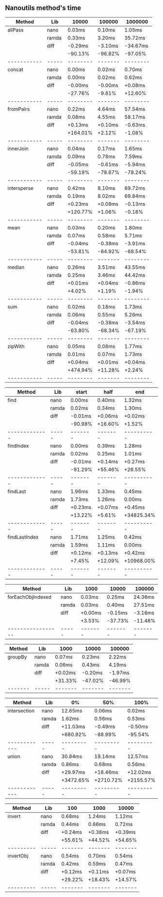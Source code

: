 ## Nanoutils method's time
| Method      | Lib   |    10000 |  100000 |  1000000 |
| ----------- | ----- | -------- | ------- | -------- |
| allPass     | nano  |   0.03ms |  0.10ms |   1.05ms |
|             | ramda |   0.33ms |  3.20ms |  35.72ms |
|             | diff  |  -0.29ms | -3.10ms | -34.67ms |
|             |       |  -90.13% | -96.82% |  -97.05% |
| ----------- | ----- | -------- | ------- | -------- |
| concat      | nano  |   0.00ms |  0.02ms |   0.70ms |
|             | ramda |   0.00ms |  0.02ms |   0.62ms |
|             | diff  |  -0.00ms | -0.00ms |  +0.08ms |
|             |       |  -27.76% |  -9.81% |  +12.60% |
| ----------- | ----- | -------- | ------- | -------- |
| fromPairs   | nano  |   0.22ms |  4.64ms |  57.54ms |
|             | ramda |   0.08ms |  4.55ms |  58.17ms |
|             | diff  |  +0.13ms | +0.10ms |  -0.63ms |
|             |       | +164.01% |  +2.12% |   -1.08% |
| ----------- | ----- | -------- | ------- | -------- |
| innerJoin   | nano  |   0.04ms |  0.17ms |   1.65ms |
|             | ramda |   0.09ms |  0.78ms |   7.59ms |
|             | diff  |  -0.05ms | -0.61ms |  -5.94ms |
|             |       |  -59.19% | -78.67% |  -78.24% |
| ----------- | ----- | -------- | ------- | -------- |
| intersperse | nano  |   0.42ms |  8.10ms |  69.72ms |
|             | ramda |   0.19ms |  8.02ms |  69.84ms |
|             | diff  |  +0.23ms | +0.08ms |  -0.13ms |
|             |       | +120.77% |  +1.06% |   -0.18% |
| ----------- | ----- | -------- | ------- | -------- |
| mean        | nano  |   0.03ms |  0.20ms |   1.80ms |
|             | ramda |   0.07ms |  0.58ms |   5.71ms |
|             | diff  |  -0.04ms | -0.38ms |  -3.91ms |
|             |       |  -53.81% | -64.92% |  -68.54% |
| ----------- | ----- | -------- | ------- | -------- |
| median      | nano  |   0.26ms |  3.51ms |  43.55ms |
|             | ramda |   0.25ms |  3.46ms |  44.42ms |
|             | diff  |  +0.01ms | +0.04ms |  -0.86ms |
|             |       |   +4.02% |  +1.19% |   -1.94% |
| ----------- | ----- | -------- | ------- | -------- |
| sum         | nano  |   0.02ms |  0.18ms |   1.73ms |
|             | ramda |   0.06ms |  0.55ms |   5.26ms |
|             | diff  |  -0.04ms | -0.38ms |  -3.54ms |
|             |       |  -63.80% | -68.34% |  -67.19% |
| ----------- | ----- | -------- | ------- | -------- |
| zipWith     | nano  |   0.05ms |  0.08ms |   1.77ms |
|             | ramda |   0.01ms |  0.07ms |   1.73ms |
|             | diff  |  +0.04ms | +0.01ms |  +0.04ms |
|             |       | +474.94% | +11.28% |   +2.24% |
| ----------- | ----- | -------- | ------- | -------- |

| Method        | Lib   |   start |    half |        end |
| ------------- | ----- | ------- | ------- | ---------- |
| find          | nano  |  0.00ms |  0.40ms |     1.32ms |
|               | ramda |  0.02ms |  0.34ms |     1.30ms |
|               | diff  | -0.01ms | +0.06ms |    +0.02ms |
|               |       | -90.98% | +16.60% |     +1.52% |
| ------------- | ----- | ------- | ------- | ---------- |
| findIndex     | nano  |  0.00ms |  0.39ms |     1.28ms |
|               | ramda |  0.02ms |  0.25ms |     1.01ms |
|               | diff  | -0.01ms | +0.14ms |    +0.27ms |
|               |       | -91.29% | +55.46% |    +26.55% |
| ------------- | ----- | ------- | ------- | ---------- |
| findLast      | nano  |  1.96ms |  1.33ms |     0.45ms |
|               | ramda |  1.73ms |  1.26ms |     0.00ms |
|               | diff  | +0.23ms | +0.07ms |    +0.45ms |
|               |       | +13.22% |  +5.61% | +34825.34% |
| ------------- | ----- | ------- | ------- | ---------- |
| findLastIndex | nano  |  1.71ms |  1.25ms |     0.42ms |
|               | ramda |  1.59ms |  1.11ms |     0.00ms |
|               | diff  | +0.12ms | +0.13ms |    +0.42ms |
|               |       |  +7.45% | +12.09% | +10968.00% |
| ------------- | ----- | ------- | ------- | ---------- |

| Method            | Lib   |    1000 |   10000 |  100000 |
| ----------------- | ----- | ------- | ------- | ------- |
| forEachObjIndexed | nano  |  0.03ms |  0.25ms | 24.36ms |
|                   | ramda |  0.03ms |  0.40ms | 27.51ms |
|                   | diff  | +0.00ms | -0.15ms | -3.16ms |
|                   |       |  +3.53% | -37.73% | -11.48% |
| ----------------- | ----- | ------- | ------- | ------- |

| Method  | Lib   |    1000 |   10000 |  100000 |
| ------- | ----- | ------- | ------- | ------- |
| groupBy | nano  |  0.07ms |  0.23ms |  2.22ms |
|         | ramda |  0.06ms |  0.43ms |  4.19ms |
|         | diff  | +0.02ms | -0.20ms | -1.97ms |
|         |       | +31.33% | -47.02% | -46.99% |
| ------- | ----- | ------- | ------- | ------- |

| Method       | Lib   |        0% |       50% |      100% |
| ------------ | ----- | --------- | --------- | --------- |
| intersection | nano  |   12.65ms |    0.06ms |    0.02ms |
|              | ramda |    1.62ms |    0.56ms |    0.53ms |
|              | diff  |  +11.03ms |   -0.49ms |   -0.50ms |
|              |       |  +680.92% |   -88.99% |   -95.54% |
| ------------ | ----- | --------- | --------- | --------- |
| union        | nano  |   30.84ms |   19.14ms |   12.57ms |
|              | ramda |    0.86ms |    0.68ms |    0.56ms |
|              | diff  |  +29.97ms |  +18.46ms |  +12.02ms |
|              |       | +3472.65% | +2710.72% | +2155.57% |
| ------------ | ----- | --------- | --------- | --------- |

| Method    | Lib   |     100 |    1000 |   10000 |
| --------- | ----- | ------- | ------- | ------- |
| invert    | nano  |  0.68ms |  1.24ms |  1.12ms |
|           | ramda |  0.44ms |  0.86ms |  0.72ms |
|           | diff  | +0.24ms | +0.38ms | +0.39ms |
|           |       | +55.61% | +44.52% | +54.65% |
| --------- | ----- | ------- | ------- | ------- |
| invertObj | nano  |  0.54ms |  0.70ms |  0.54ms |
|           | ramda |  0.42ms |  0.59ms |  0.47ms |
|           | diff  | +0.12ms | +0.11ms | +0.07ms |
|           |       | +29.22% | +18.43% | +14.57% |
| --------- | ----- | ------- | ------- | ------- |
